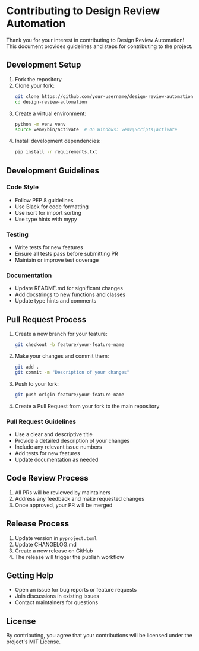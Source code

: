 # Contributing to Design Review Automation

Thank you for your interest in contributing to Design Review Automation! This document provides guidelines and steps for contributing to the project.

## Development Setup

1. Fork the repository
2. Clone your fork:
   ```bash
   git clone https://github.com/your-username/design-review-automation.git
   cd design-review-automation
   ```
3. Create a virtual environment:
   ```bash
   python -m venv venv
   source venv/bin/activate  # On Windows: venv\Scripts\activate
   ```
4. Install development dependencies:
   ```bash
   pip install -r requirements.txt
   ```

## Development Guidelines

### Code Style

- Follow PEP 8 guidelines
- Use Black for code formatting
- Use isort for import sorting
- Use type hints with mypy

### Testing

- Write tests for new features
- Ensure all tests pass before submitting PR
- Maintain or improve test coverage

### Documentation

- Update README.md for significant changes
- Add docstrings to new functions and classes
- Update type hints and comments

## Pull Request Process

1. Create a new branch for your feature:
   ```bash
   git checkout -b feature/your-feature-name
   ```

2. Make your changes and commit them:
   ```bash
   git add .
   git commit -m "Description of your changes"
   ```

3. Push to your fork:
   ```bash
   git push origin feature/your-feature-name
   ```

4. Create a Pull Request from your fork to the main repository

### Pull Request Guidelines

- Use a clear and descriptive title
- Provide a detailed description of your changes
- Include any relevant issue numbers
- Add tests for new features
- Update documentation as needed

## Code Review Process

1. All PRs will be reviewed by maintainers
2. Address any feedback and make requested changes
3. Once approved, your PR will be merged

## Release Process

1. Update version in `pyproject.toml`
2. Update CHANGELOG.md
3. Create a new release on GitHub
4. The release will trigger the publish workflow

## Getting Help

- Open an issue for bug reports or feature requests
- Join discussions in existing issues
- Contact maintainers for questions

## License

By contributing, you agree that your contributions will be licensed under the project's MIT License. 